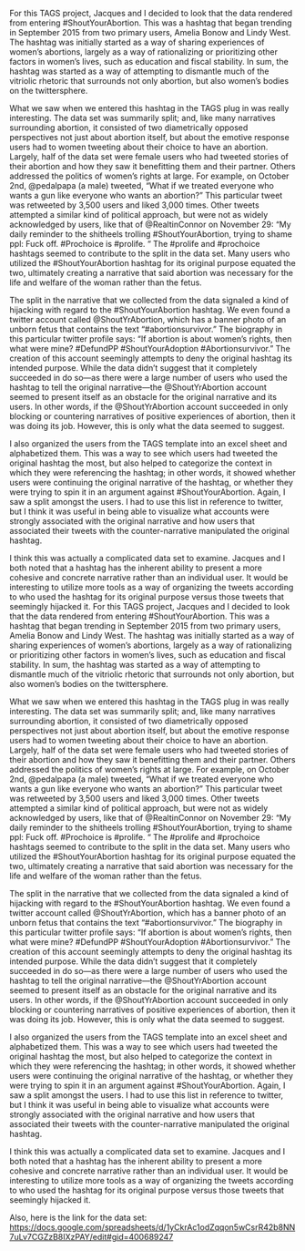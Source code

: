 
For this TAGS project, Jacques and I decided to look that the data rendered from entering #ShoutYourAbortion. This was a hashtag that began trending in September 2015 from two primary users, Amelia Bonow and Lindy West. The hashtag was initially started as a way of sharing experiences of women’s abortions, largely as a way of rationalizing or prioritizing other factors in women’s lives, such as education and fiscal stability. In sum, the hashtag was started as a way of attempting to dismantle much of the vitriolic rhetoric that surrounds not only abortion, but also women’s bodies on the twittersphere. 

What we saw when we entered this hashtag in the TAGS plug in was really interesting. The data set was summarily split; and, like many narratives surrounding abortion, it consisted of two diametrically opposed perspectives not just about abortion itself, but about the emotive response users had to women tweeting about their choice to have an abortion.  Largely, half of the data set were female users who had tweeted stories of their abortion and how they saw it benefitting them and their partner. Others addressed the politics of women’s rights at large. For example, on October 2nd, @pedalpapa (a male) tweeted, “What if we treated everyone who wants a gun like everyone who wants an abortion?” This particular tweet was retweeted by 3,500 users and liked 3,000 times. Other tweets attempted a similar kind of political approach, but were not as widely acknowledged by users, like that of @RealtinConnor on November 29: “My daily reminder to the shitheels trolling #ShoutYourAbortion, trying to shame ppl: Fuck off. #Prochoice is #prolife. “ The #prolife and #prochoice hashtags seemed to contribute to the split in the data set. Many users who utilized the #ShoutYourAbortion hashtag for its original purpose equated the two, ultimately creating a narrative that said abortion was necessary for the life and welfare of the woman rather than the fetus. 

The split in the narrative that we collected from the data signaled a kind of hijacking with regard to the #ShoutYourAbortion hashtag. We even found a twitter account called @ShoutYrAbortion, which has a banner photo of an unborn fetus that contains the text “#abortionsurvivor.” The biography in this particular twitter profile says: “If abortion is about women’s rights, then what were mine? #DefundPP #ShoutYourAdoption #Abortionsurvivor.”  The creation of this account seemingly attempts to deny the original hashtag its intended purpose. While the data didn’t suggest that it completely succeeded in do so—as there were a large number of users who used the hashtag to tell the original narrative—the @ShoutYrAbortion account seemed to present itself as an obstacle for the original narrative and its users. In other words, if the @ShoutYrAbortion account succeeded in only blocking or countering narratives of positive experiences of abortion, then it was doing its job. However, this is only what the data seemed to suggest.  

I also organized the users from the TAGS template into an excel sheet and alphabetized them. This was a way to see which users had tweeted the original hashtag the most, but also helped to categorize the context in which they were referencing the hashtag; in other words, it showed whether users were continuing the original narrative of the hashtag, or whether they were trying to spin it in an argument against #ShoutYourAbortion. Again, I saw a split amongst the users. I had to use this list in reference to twitter, but I think it was useful in being able to visualize what accounts were strongly associated with the original narrative and how users that associated their tweets with the counter-narrative manipulated the original hashtag. 

I think this was actually a complicated data set to examine. Jacques and I both noted that a hashtag has the inherent ability to present a more cohesive and concrete narrative rather than an individual user. It would be interesting to utilize more tools as a way of organizing the tweets according to who used the hashtag for its original purpose versus those tweets that seemingly hijacked it. 
For this TAGS project, Jacques and I decided to look that the data rendered from entering #ShoutYourAbortion. This was a hashtag that began trending in September 2015 from two primary users, Amelia Bonow and Lindy West. The hashtag was initially started as a way of sharing experiences of women’s abortions, largely as a way of rationalizing or prioritizing other factors in women’s lives, such as education and fiscal stability. In sum, the hashtag was started as a way of attempting to dismantle much of the vitriolic rhetoric that surrounds not only abortion, but also women’s bodies on the twittersphere. 

What we saw when we entered this hashtag in the TAGS plug in was really interesting. The data set was summarily split; and, like many narratives surrounding abortion, it consisted of two diametrically opposed perspectives not just about abortion itself, but about the emotive response users had to women tweeting about their choice to have an abortion.  Largely, half of the data set were female users who had tweeted stories of their abortion and how they saw it benefitting them and their partner. Others addressed the politics of women’s rights at large. For example, on October 2nd, @pedalpapa (a male) tweeted, “What if we treated everyone who wants a gun like everyone who wants an abortion?” This particular tweet was retweeted by 3,500 users and liked 3,000 times. Other tweets attempted a similar kind of political approach, but were not as widely acknowledged by users, like that of @RealtinConnor on November 29: “My daily reminder to the shitheels trolling #ShoutYourAbortion, trying to shame ppl: Fuck off. #Prochoice is #prolife. “ The #prolife and #prochoice hashtags seemed to contribute to the split in the data set. Many users who utilized the #ShoutYourAbortion hashtag for its original purpose equated the two, ultimately creating a narrative that said abortion was necessary for the life and welfare of the woman rather than the fetus. 

The split in the narrative that we collected from the data signaled a kind of hijacking with regard to the #ShoutYourAbortion hashtag. We even found a twitter account called @ShoutYrAbortion, which has a banner photo of an unborn fetus that contains the text “#abortionsurvivor.” The biography in this particular twitter profile says: “If abortion is about women’s rights, then what were mine? #DefundPP #ShoutYourAdoption #Abortionsurvivor.”  The creation of this account seemingly attempts to deny the original hashtag its intended purpose. While the data didn’t suggest that it completely succeeded in do so—as there were a large number of users who used the hashtag to tell the original narrative—the @ShoutYrAbortion account seemed to present itself as an obstacle for the original narrative and its users. In other words, if the @ShoutYrAbortion account succeeded in only blocking or countering narratives of positive experiences of abortion, then it was doing its job. However, this is only what the data seemed to suggest.  

I also organized the users from the TAGS template into an excel sheet and alphabetized them. This was a way to see which users had tweeted the original hashtag the most, but also helped to categorize the context in which they were referencing the hashtag; in other words, it showed whether users were continuing the original narrative of the hashtag, or whether they were trying to spin it in an argument against #ShoutYourAbortion. Again, I saw a split amongst the users. I had to use this list in reference to twitter, but I think it was useful in being able to visualize what accounts were strongly associated with the original narrative and how users that associated their tweets with the counter-narrative manipulated the original hashtag. 

I think this was actually a complicated data set to examine. Jacques and I both noted that a hashtag has the inherent ability to present a more cohesive and concrete narrative rather than an individual user. It would be interesting to utilize more tools as a way of organizing the tweets according to who used the hashtag for its original purpose versus those tweets that seemingly hijacked it. 


Also, here is the link for the data set: https://docs.google.com/spreadsheets/d/1yCkrAc1odZqqon5wCsrR42b8NN7uLv7CGZzB8IXzPAY/edit#gid=400689247
